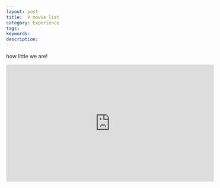 ```yaml
---
layout: post
title:  V movie list
category: Experience
tags:
keywords:
description:
---
```


how little we are!
<iframe width="560" height="315" src="http://cncdn.miaopai.com/stream/IkxDJwI3VckuDPf7yl3sUA__.mp4?ssig=d2d0b1951b04be647e03e48bd53bf8e5&time_stamp=1509788498055" frameborder="0" allowfullscreen></iframe>

